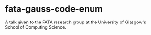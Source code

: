 # fata-gauss-code-enum
A talk given to the FATA research group at the University of Glasgow's School of Computing Science.

